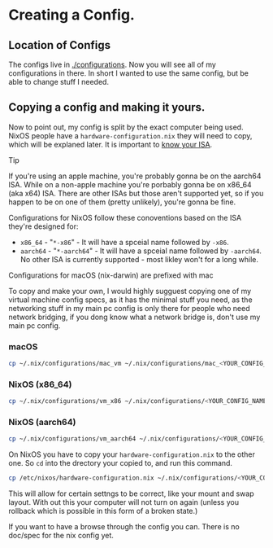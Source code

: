 # Creating a Config.

## Location of Configs
The configs live in [./configurations](../configurations). Now you will see all of my configurations in there.
In short I wanted to use the same config, but be able to change stuff I needed.

## Copying a config and making it yours.
Now to point out, my config is split by the exact computer being used. NixOS people have a `hardware-configuration.nix`
they will need to copy, which will be explaned later. It is important to [know your ISA](./task/ISA_check.md).

> [!tip]
> If you're using an apple machine, you're probably gonna be on the aarch64 ISA.
> While on a non-apple machine you're porbably gonna be on x86_64 (aka x64) ISA.
> There are other ISAs but those aren't supported yet, so if you happen to be on
> one of them (pretty unlikely), you're gonna be fine.

Configurations for NixOS follow these conoventions based on the ISA they're designed for:
- `x86_64` - "`*-x86`" - It will have a spceial name followed by `-x86`.
- `aarch64` - "`*-aarch64`" - It will have a spceial name followed by `-aarch64`.
No other ISA is currently supported - most likley won't for a long while.

Configurations for macOS (nix-darwin) are prefixed with mac

To copy and make your own, I would highly sugguest copying one of my virtual machine
config specs, as it has the minimal stuff you need, as the networking stuff in my main pc
config is only there for people who need network bridging, if you dong know what
a network bridge is, don't use my main pc config.

### macOS
```zsh
cp ~/.nix/configurations/mac_vm ~/.nix/configurations/mac_<YOUR_CONFIG_NAME>
```

### NixOS (x86_64)
```bash
cp ~/.nix/configurations/vm_x86 ~/.nix/configurations/<YOUR_CONFIG_NAME>-x86
```

### NixOS (aarch64)
```bash
cp ~/.nix/configurations/vm_aarch64 ~/.nix/configurations/<YOUR_CONFIG_NAME>-aarch64
```

On NixOS you have to copy your `hardware-configuration.nix` to the other one.
So `cd` into the drectory your copied to, and run this command.
```sh
cp /etc/nixos/hardware-configuration.nix ~/.nix/configurations/<YOUR_CONFIG_NAME_WITH_PREFIX_AND_SUFFIX>
```

This will allow for certain settngs to be correct, like your mount and swap layout. With out this your computer will not
turn on again (unless you rollback which is possible in this form of a broken state.)

If you want to have a browse through the config you can. There is no doc/spec for the nix config yet.
